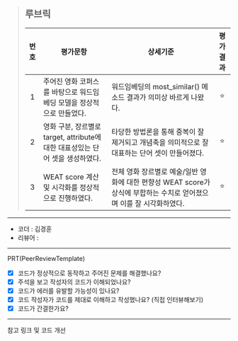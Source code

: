 >## **루브릭**
>
>|번호|평가문항|상세기준|평가결과|
>|:---:|---|---|:---:|
>|1|주어진 영화 코퍼스를 바탕으로 워드임베딩 모델을 정상적으로 만들었다.|워드임베딩의 most_similar() 메소드 결과가 의미상 바르게 나왔다.|⭐|
>|2|영화 구분, 장르별로 target, attribute에 대한 대표성있는 단어 셋을 생성하였다.|타당한 방법론을 통해 중복이 잘 제거되고 개념축을 의미적으로 잘 대표하는 단어 셋이 만들어졌다.|⭐|
>|3|WEAT score 계산 및 시각화를 정상적으로 진행하였다.|전체 영화 장르별로 예술/일반 영화에 대한 편향성 WEAT score가 상식에 부합하는 수치로 얻어졌으며 이를 잘 시각화하였다.|⭐|

----------------------------------------------

- 코더 : 김경훈
- 리뷰어 : 

----------------------------------------------

PRT(PeerReviewTemplate)

- [x] 코드가 정상적으로 동작하고 주어진 문제를 해결했나요?  
- [x] 주석을 보고 작성자의 코드가 이해되었나요?
- [x] 코드가 에러를 유발할 가능성이 있나요?
- [x] 코드 작성자가 코드를 제대로 이해하고 작성했나요? (직접 인터뷰해보기)
- [x] 코드가 간결한가요? 
 
 ----------------------------------------------

참고 링크 및 코드 개선


